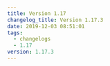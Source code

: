 ```yaml
---
title: Version 1.17
changelog_title: Version 1.17.3
date: 2019-12-03 08:51:01
tags:
  - changelogs
  - 1.17
version: 1.17.3
---
```


<script src="https://gist.github.com/spinnaker-release/d020714e9190763f27e35701e14c6bc1.js?file=1.17.3.md"></script>
<script src="https://gist.github.com/spinnaker-release/d020714e9190763f27e35701e14c6bc1.js?file=1.17.2.md"></script>
<script src="https://gist.github.com/spinnaker-release/d020714e9190763f27e35701e14c6bc1.js?file=1.17.1.md"></script>
<script src="https://gist.github.com/spinnaker-release/d020714e9190763f27e35701e14c6bc1.js?file=1.17.0.md"></script>

